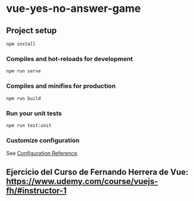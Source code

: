 # vue-yes-no-answer-game

## Project setup
```
npm install
```

### Compiles and hot-reloads for development
```
npm run serve
```

### Compiles and minifies for production
```
npm run build
```

### Run your unit tests
```
npm run test:unit
```

### Customize configuration
See [Configuration Reference](https://cli.vuejs.org/config/).

## Ejercicio del Curso de Fernando Herrera de Vue: https://www.udemy.com/course/vuejs-fh/#instructor-1
